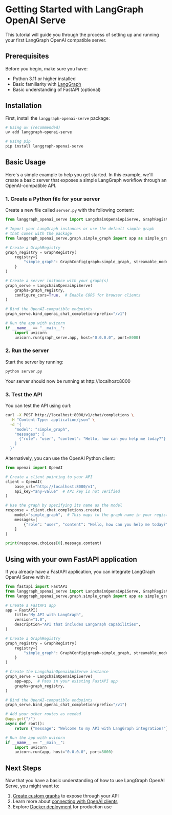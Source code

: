# Getting Started with LangGraph OpenAI Serve

This tutorial will guide you through the process of setting up and running your first LangGraph OpenAI compatible server.

## Prerequisites

Before you begin, make sure you have:

- Python 3.11 or higher installed
- Basic familiarity with [LangGraph](https://github.com/langchain-ai/langgraph)
- Basic understanding of FastAPI (optional)

## Installation

First, install the `langgraph-openai-serve` package:

```bash
# Using uv (recommended)
uv add langgraph-openai-serve

# Using pip
pip install langgraph-openai-serve
```

## Basic Usage

Here's a simple example to help you get started. In this example, we'll create a basic server that exposes a simple LangGraph workflow through an OpenAI-compatible API.

### 1. Create a Python file for your server

Create a new file called `server.py` with the following content:

```python
from langgraph_openai_serve import LangchainOpenaiApiServe, GraphRegistry, GraphConfig

# Import your LangGraph instances or use the default simple graph
# that comes with the package
from langgraph_openai_serve.graph.simple_graph import app as simple_graph

# Create a GraphRegistry
graph_registry = GraphRegistry(
    registry={
        "simple_graph": GraphConfig(graph=simple_graph, streamable_node_names=["generate"]),
    }
)

# Create a server instance with your graph(s)
graph_serve = LangchainOpenaiApiServe(
    graphs=graph_registry,
    configure_cors=True,  # Enable CORS for browser clients
)

# Bind the OpenAI-compatible endpoints
graph_serve.bind_openai_chat_completion(prefix="/v1")

# Run the app with uvicorn
if __name__ == "__main__":
    import uvicorn
    uvicorn.run(graph_serve.app, host="0.0.0.0", port=8000)
```

### 2. Run the server

Start the server by running:

```bash
python server.py
```

Your server should now be running at http://localhost:8000

### 3. Test the API

You can test the API using curl:

```bash
curl -X POST http://localhost:8000/v1/chat/completions \
  -H "Content-Type: application/json" \
  -d '{
    "model": "simple_graph",
    "messages": [
      {"role": "user", "content": "Hello, how can you help me today?"}
    ]
  }'
```

Alternatively, you can use the OpenAI Python client:

```python
from openai import OpenAI

# Create a client pointing to your API
client = OpenAI(
    base_url="http://localhost:8000/v1",
    api_key="any-value"  # API key is not verified
)

# Use the graph by specifying its name as the model
response = client.chat.completions.create(
    model="simple_graph",  # This maps to the graph name in your registry
    messages=[
        {"role": "user", "content": "Hello, how can you help me today?"}
    ]
)

print(response.choices[0].message.content)
```

## Using with your own FastAPI application

If you already have a FastAPI application, you can integrate LangGraph OpenAI Serve with it:

```python
from fastapi import FastAPI
from langgraph_openai_serve import LangchainOpenaiApiServe, GraphRegistry, GraphConfig
from langgraph_openai_serve.graph.simple_graph import app as simple_graph

# Create a FastAPI app
app = FastAPI(
    title="My API with LangGraph",
    version="1.0",
    description="API that includes LangGraph capabilities",
)

# Create a GraphRegistry
graph_registry = GraphRegistry(
    registry={
        "simple_graph": GraphConfig(graph=simple_graph, streamable_node_names=["generate"]),
    }
)

# Create the LangchainOpenaiApiServe instance
graph_serve = LangchainOpenaiApiServe(
    app=app,  # Pass in your existing FastAPI app
    graphs=graph_registry,
)

# Bind the OpenAI-compatible endpoints
graph_serve.bind_openai_chat_completion(prefix="/v1")

# Add your other routes as needed
@app.get("/")
async def root():
    return {"message": "Welcome to my API with LangGraph integration!"}

# Run the app with uvicorn
if __name__ == "__main__":
    import uvicorn
    uvicorn.run(app, host="0.0.0.0", port=8000)
```

## Next Steps

Now that you have a basic understanding of how to use LangGraph OpenAI Serve, you might want to:

1. [Create custom graphs](custom-graphs.md) to expose through your API
2. Learn more about [connecting with OpenAI clients](openai-clients.md)
3. Explore [Docker deployment](../how-to-guides/docker.md) for production use
